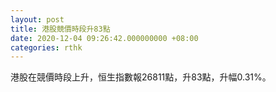 ```yaml
---
layout: post
title: 港股競價時段升83點
date: 2020-12-04 09:26:42.000000000 +08:00
categories: rthk
---
```


港股在競價時段上升，恒生指數報26811點，升83點，升幅0.31%。
